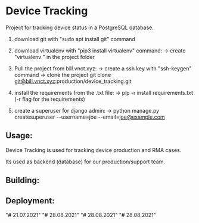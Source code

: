 # Device Tracking

Project for tracking device status in a PostgreSQL database.

1. download git with "sudo apt install git" command

2. download virtualenv with "pip3 install virtualenv" command:
	-> create "virtualenv <name>" in the project folder

3. Pull the project from bill.vnct.xyz:
	-> create a ssh key with "ssh-keygen" command
	-> clone the project git clone git@bill.vnct.xyz:production/device_tracking.git

4. install the requirements from the .txt file:
	-> pip -r install requirements.txt (-r flag for the requirements)

5. create a superuser for django admin:
	-> python manage.py createsuperuser --username=joe --email=joe@example.com

## Usage:

Device Tracking is used for tracking device production and RMA cases.

Its used as backend (database) for our production/support team.

## Building:

## Deployment:
"# 21.07.2021" 
"# 28.08.2021" 
"# 28.08.2021" 
"# 28.08.2021" 
